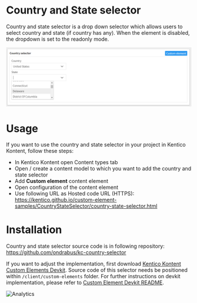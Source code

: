 # Country and State selector
Country and state selector is a drop down selector which allows users to select country and state (if country has any). When the element is disabled, the dropdown is set to the readonly mode.

![Country State Selector](CountryStateSelector.png)

# Usage

If you want to use the country and state selector in your project in Kentico Kontent, follow these steps:

* In Kentico Kontent open Content types tab
* Open / create a content model to which you want to add the country and state selector
* Add **Custom element** content element
* Open configuration of the content element
* Use following URL as Hosted code URL (HTTPS): https://kentico.github.io/custom-element-samples/CountryStateSelector/country-state-selector.html

# Installation

Country and state selector source code is in following repository: https://github.com/ondrabus/kc-country-selector

If you want to adjust the implementation, first download [Kentico Kontent Custom Elements Devkit](https://github.com/kentico/custom-element-devkit). Source code of this selector needs be positioned within `/client/custom-elements` folder. For further instructions on devkit implementation, please refer to [Custom Element Devkit README](https://github.com/Kentico/custom-element-devkit/blob/master/readme.md).

![Analytics](https://kentico-ga-beacon.azurewebsites.net/api/UA-69014260-4/Kentico/custom-element-samples/CountryStateSelector?pixel)
